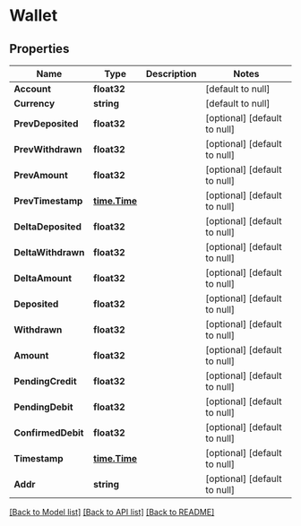 # Wallet

## Properties
Name | Type | Description | Notes
------------ | ------------- | ------------- | -------------
**Account** | **float32** |  | [default to null]
**Currency** | **string** |  | [default to null]
**PrevDeposited** | **float32** |  | [optional] [default to null]
**PrevWithdrawn** | **float32** |  | [optional] [default to null]
**PrevAmount** | **float32** |  | [optional] [default to null]
**PrevTimestamp** | [**time.Time**](time.Time.md) |  | [optional] [default to null]
**DeltaDeposited** | **float32** |  | [optional] [default to null]
**DeltaWithdrawn** | **float32** |  | [optional] [default to null]
**DeltaAmount** | **float32** |  | [optional] [default to null]
**Deposited** | **float32** |  | [optional] [default to null]
**Withdrawn** | **float32** |  | [optional] [default to null]
**Amount** | **float32** |  | [optional] [default to null]
**PendingCredit** | **float32** |  | [optional] [default to null]
**PendingDebit** | **float32** |  | [optional] [default to null]
**ConfirmedDebit** | **float32** |  | [optional] [default to null]
**Timestamp** | [**time.Time**](time.Time.md) |  | [optional] [default to null]
**Addr** | **string** |  | [optional] [default to null]

[[Back to Model list]](../README.md#documentation-for-models) [[Back to API list]](../README.md#documentation-for-api-endpoints) [[Back to README]](../README.md)


